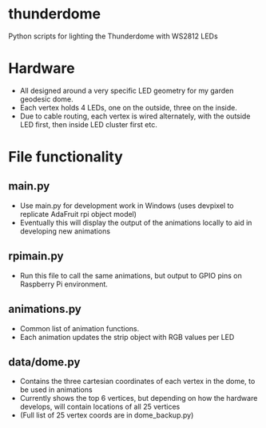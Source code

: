 # thunderdome
Python scripts for lighting the Thunderdome with WS2812 LEDs

# Hardware
- All designed around a very specific LED geometry for my garden geodesic dome. 
- Each vertex holds 4 LEDs, one on the outside, three on the inside. 
- Due to cable routing, each vertex is wired alternately, with the outside LED first, then inside LED cluster first etc.

# File functionality
## main.py
- Use main.py for development work in Windows (uses devpixel to replicate AdaFruit rpi object model)
- Eventually this will display the output of the animations locally to aid in developing new animations

## rpimain.py
- Run this file to call the same animations, but output to GPIO pins on Raspberry Pi environment. 

## animations.py
- Common list of animation functions. 
- Each animation updates the strip object with RGB values per LED

## data/dome.py
- Contains the three cartesian coordinates of each vertex in the dome, to be used in animations
- Currently shows the top 6 vertices, but depending on how the hardware develops, will contain locations of all 25 vertices
- (Full list of 25 vertex coords are in dome_backup.py)